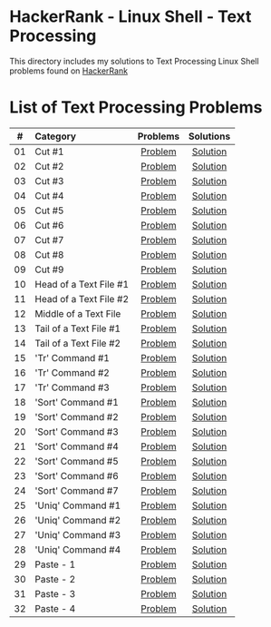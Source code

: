 # HackerRank - Linux Shell - Text Processing

This directory includes my solutions to Text Processing Linux Shell problems found on [HackerRank](https://www.hackerrank.com/domains/shell?filters[subdomains][]=textpro)

# List of Text Processing Problems

| # | Category | Problems | Solutions |
| - | :------- | :------: | :-------: |
| 01 | Cut #1 | [Problem](https://www.hackerrank.com/challenges/text-processing-cut-1) | [Solution](https://github.com/krailis/hackerrank-solutions/blob/master/Linux_Shell/Text_Processing/cut_1.sh) |
| 02 | Cut #2 | [Problem](https://www.hackerrank.com/challenges/text-processing-cut-2) | [Solution](https://github.com/krailis/hackerrank-solutions/blob/master/Linux_Shell/Text_Processing/cut_2.sh) |
| 03 | Cut #3 | [Problem](https://www.hackerrank.com/challenges/text-processing-cut-3) | [Solution](https://github.com/krailis/hackerrank-solutions/blob/master/Linux_Shell/Text_Processing/cut_3.sh) |
| 04 | Cut #4 | [Problem](https://www.hackerrank.com/challenges/text-processing-cut-4) | [Solution](https://github.com/krailis/hackerrank-solutions/blob/master/Linux_Shell/Text_Processing/cut_4.sh) |
| 05 | Cut #5 | [Problem](https://www.hackerrank.com/challenges/text-processing-cut-5) | [Solution](https://github.com/krailis/hackerrank-solutions/blob/master/Linux_Shell/Text_Processing/cut_5.sh) |
| 06 | Cut #6 | [Problem](https://www.hackerrank.com/challenges/text-processing-cut-6) | [Solution](https://github.com/krailis/hackerrank-solutions/blob/master/Linux_Shell/Text_Processing/cut_6.sh) |
| 07 | Cut #7 | [Problem](https://www.hackerrank.com/challenges/text-processing-cut-7) | [Solution](https://github.com/krailis/hackerrank-solutions/blob/master/Linux_Shell/Text_Processing/cut_7.sh) |
| 08 | Cut #8 | [Problem](https://www.hackerrank.com/challenges/text-processing-cut-8) | [Solution](https://github.com/krailis/hackerrank-solutions/blob/master/Linux_Shell/Text_Processing/cut_8.sh) |
| 09 | Cut #9 | [Problem](https://www.hackerrank.com/challenges/text-processing-cut-9) | [Solution](https://github.com/krailis/hackerrank-solutions/blob/master/Linux_Shell/Text_Processing/cut_9.sh) |
| 10 | Head of a Text File #1 | [Problem](https://www.hackerrank.com/challenges/text-processing-head-1) | [Solution](https://github.com/krailis/hackerrank-solutions/blob/master/Linux_Shell/Text_Processing/head_of_a_text_file_1.sh) |
| 11 | Head of a Text File #2 | [Problem](https://www.hackerrank.com/challenges/text-processing-head-2) | [Solution](https://github.com/krailis/hackerrank-solutions/blob/master/Linux_Shell/Text_Processing/head_of_a_text_file_2.sh) |
| 12 | Middle of a Text File | [Problem](https://www.hackerrank.com/challenges/text-processing-in-linux---the-middle-of-a-text-file) | [Solution](https://github.com/krailis/hackerrank-solutions/blob/master/Linux_Shell/Text_Processing/middle_of_a_text_file.sh) |
| 13 | Tail of a Text File #1 | [Problem](https://www.hackerrank.com/challenges/text-processing-tail-1) | [Solution](https://github.com/krailis/hackerrank-solutions/blob/master/Linux_Shell/Text_Processing/tail_of_a_text_file_1.sh) |
| 14 | Tail of a Text File #2 | [Problem](https://www.hackerrank.com/challenges/text-processing-tail-2) | [Solution](https://github.com/krailis/hackerrank-solutions/blob/master/Linux_Shell/Text_Processing/tail_of_a_text_file_2.sh) |
| 15 | 'Tr' Command #1 | [Problem](https://www.hackerrank.com/challenges/text-processing-tr-1) | [Solution](https://github.com/krailis/hackerrank-solutions/blob/master/Linux_Shell/Text_Processing/tr_command_1.sh) |
| 16 | 'Tr' Command #2 | [Problem](https://www.hackerrank.com/challenges/text-processing-tr-2) | [Solution](https://github.com/krailis/hackerrank-solutions/blob/master/Linux_Shell/Text_Processing/tr_command_2.sh) |
| 17 | 'Tr' Command #3 | [Problem](https://www.hackerrank.com/challenges/text-processing-tr-3) | [Solution](https://github.com/krailis/hackerrank-solutions/blob/master/Linux_Shell/Text_Processing/tr_command_3.sh) |
| 18 | 'Sort' Command #1 | [Problem](https://www.hackerrank.com/challenges/text-processing-sort-1) | [Solution](https://github.com/krailis/hackerrank-solutions/blob/master/Linux_Shell/Text_Processing/sort_command_1.sh) |
| 19 | 'Sort' Command #2 | [Problem](https://www.hackerrank.com/challenges/text-processing-sort-2) | [Solution](https://github.com/krailis/hackerrank-solutions/blob/master/Linux_Shell/Text_Processing/sort_command_2.sh) |
| 20 | 'Sort' Command #3 | [Problem](https://www.hackerrank.com/challenges/text-processing-sort-3) | [Solution](https://github.com/krailis/hackerrank-solutions/blob/master/Linux_Shell/Text_Processing/sort_command_3.sh) |
| 21 | 'Sort' Command #4 | [Problem](https://www.hackerrank.com/challenges/text-processing-sort-4) | [Solution](https://github.com/krailis/hackerrank-solutions/blob/master/Linux_Shell/Text_Processing/sort_command_4.sh) |
| 22 | 'Sort' Command #5 | [Problem](https://www.hackerrank.com/challenges/text-processing-sort-5) | [Solution](https://github.com/krailis/hackerrank-solutions/blob/master/Linux_Shell/Text_Processing/sort_command_5.sh) |
| 23 | 'Sort' Command #6 | [Problem](https://www.hackerrank.com/challenges/text-processing-sort-6) | [Solution](https://github.com/krailis/hackerrank-solutions/blob/master/Linux_Shell/Text_Processing/sort_command_6.sh) |
| 24 | 'Sort' Command #7 | [Problem](https://www.hackerrank.com/challenges/text-processing-sort-7) | [Solution](https://github.com/krailis/hackerrank-solutions/blob/master/Linux_Shell/Text_Processing/sort_command_7.sh) |
| 25 | 'Uniq' Command #1 | [Problem](https://www.hackerrank.com/challenges/text-processing-in-linux-the-uniq-command-1) | [Solution](https://github.com/krailis/hackerrank-solutions/blob/master/Linux_Shell/Text_Processing/uniq_command_1.sh) |
| 26 | 'Uniq' Command #2 | [Problem](https://www.hackerrank.com/challenges/text-processing-in-linux-the-uniq-command-2) | [Solution](https://github.com/krailis/hackerrank-solutions/blob/master/Linux_Shell/Text_Processing/uniq_command_2.sh) |
| 27 | 'Uniq' Command #3 | [Problem](https://www.hackerrank.com/challenges/text-processing-in-linux-the-uniq-command-3) | [Solution](https://github.com/krailis/hackerrank-solutions/blob/master/Linux_Shell/Text_Processing/uniq_command_3.sh) |
| 28 | 'Uniq' Command #4 | [Problem](https://www.hackerrank.com/challenges/text-processing-in-linux-the-uniq-command-4) | [Solution](https://github.com/krailis/hackerrank-solutions/blob/master/Linux_Shell/Text_Processing/uniq_command_4.sh) |
| 29 | Paste - 1 | [Problem](https://www.hackerrank.com/challenges/paste-1) | [Solution](https://github.com/krailis/hackerrank-solutions/blob/master/Linux_Shell/Text_Processing/paste_1.sh) |
| 30 | Paste - 2 | [Problem](https://www.hackerrank.com/challenges/paste-2) | [Solution](https://github.com/krailis/hackerrank-solutions/blob/master/Linux_Shell/Text_Processing/paste_2.sh) |
| 31 | Paste - 3 | [Problem](https://www.hackerrank.com/challenges/paste-3) | [Solution](https://github.com/krailis/hackerrank-solutions/blob/master/Linux_Shell/Text_Processing/paste_3.sh) |
| 32 | Paste - 4 | [Problem](https://www.hackerrank.com/challenges/paste-4) | [Solution](https://github.com/krailis/hackerrank-solutions/blob/master/Linux_Shell/Text_Processing/paste_4.sh) |
